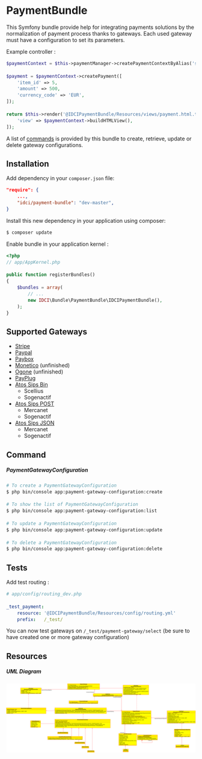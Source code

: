 # PaymentBundle

This Symfony bundle provide help for integrating payments solutions by the normalization of payment process thanks to gateways. Each used gateway must have a configuration to set its parameters.

Example controller :

```php
$paymentContext = $this->paymentManager->createPaymentContextByAlias('stripe_test'); // raw alias

$payment = $paymentContext->createPayment([
    'item_id' => 5,
    'amount' => 500,
    'currency_code' => 'EUR',
]);

return $this->render('@IDCIPaymentBundle/Resources/views/payment.html.twig', [
    'view' => $paymentContext->buildHTMLView(),
]);
```

A list of [commands](#command) is provided by this bundle to create, retrieve, update or delete gateway configurations.

Installation
------------

Add dependency in your ```composer.json``` file:

```json
"require": {
    ...,
    "idci/payment-bundle": "dev-master",
}
```

Install this new dependency in your application using composer:

```bash
$ composer update
```

Enable bundle in your application kernel :

```php
<?php
// app/AppKernel.php

public function registerBundles()
{
    $bundles = array(
        // ...
        new IDCI\Bundle\PaymentBundle\IDCIPaymentBundle(),
    );
}
```

Supported Gateways
------------------

* [Stripe](./Gateway/StripePaymentGateway.php)
* [Paypal](./Gateway/PaypalPaymentGateway.php)
* [Paybox](./Gateway/PayboxPaymentGateway.php)
* [Monetico](./Gateway/MoneticoPaymentGateway.php) (unfinished)
* [Ogone](./Gateway/MoneticoPaymentGateway.php) (unfinished)
* [PayPlug](./Gateway/PayPlugPaymentGateway.php)
* [Atos Sips Bin](./Gateway/AtosSipsBinPaymentGateway.php)
    * Scellius
    * Sogenactif
* [Atos Sips POST](./Gateway/AtosSipsPostPaymentGateway.php)
    * Mercanet
    * Sogenactif
* [Atos Sips JSON](./Gateway/AtosSipsJsonPaymentGateway.php)
    * Mercanet
    * Sogenactif

Command
-------

##### PaymentGatewayConfiguration

```bash
# To create a PaymentGatewayConfiguration
$ php bin/console app:payment-gateway-configuration:create

# To show the list of PaymentGatewayConfiguration
$ php bin/console app:payment-gateway-configuration:list

# To update a PaymentGatewayConfiguration
$ php bin/console app:payment-gateway-configuration:update

# To delete a PaymentGatewayConfiguration
$ php bin/console app:payment-gateway-configuration:delete
```

Tests
-----

Add test routing :

```yaml
# app/config/routing_dev.php

_test_payment:
    resource: '@IDCIPaymentBundle/Resources/config/routing.yml'
    prefix:   /_test/

```

You can now test gateways on ```/_test/payment-gateway/select``` (be sure to have created one or more gateway configuration)

Resources
---------

##### UML Diagram

![UML Diagram](./Resources/docs/uml-schema.png)
